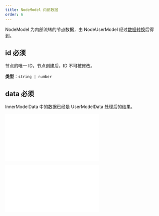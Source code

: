```yaml
---
title: NodeModel 内部数据
order: 6
---
```


NodeModel 为内部流转的节点数据，由 NodeUserModel 经过[数据转换](/apis/data/data-intro#transforms-数据转换)后得到。

## id <Badge type="error">必须</Badge>

节点的唯一 ID，节点创建后，ID 不可被修改。

**类型**：`string | number`

## data <Badge type="error">必须</Badge>

InnerModelData 中的数据已经是 UserModelData 处理后的结果。

<embed src="../../common/DataAttrTips.zh.md"></embed>

<embed src="../../common/NodeUserModel.zh.md"></embed>
